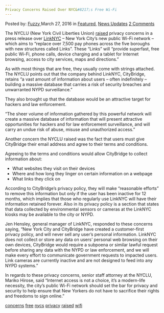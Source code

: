 ```yaml
---
Privacy Concerns Raised Over NYC&#8217;s Free Wi-Fi
---
```

<article class="post-listing post-13579 post type-post status-publish format-standard has-post-thumbnail hentry  tag-concerns tag-free tag-nycs tag-privacy tag-raised tag-wifi">
    <div class="post-inner">
        <span>Posted by: <a href="https://www.deepdotweb.com/author/fuzzy/" title="">Fuzzy </a></span>
    <span>March 27, 2016</span>
    <span>in <a href="https://www.deepdotweb.com/category/deepdot-news/" rel="category tag">Featured</a>, <a href="https://www.deepdotweb.com/category/news-updates/" rel="category tag">News Updates</a></span>
    <span><a href="https://www.deepdotweb.com/2016/03/27/privacy-concerns-raised-nycs-free-wi-fi/#comments">2 Comments</a></span>
    </p>
    <div class="clear"></div>
    <div class="entry">
    <p>The NYCLU (New York Civil Liberties Union) <a href="http://www.nyclu.org/news/citys-public-wi-fi-raises-privacy-concerns">raised</a> privacy concerns in a press release over <a href="https://www.link.nyc/">LinkNYC</a> – New York City&#8217;s new public Wi-Fi network –  which aims to “replace over 7,500 pay phones across the five boroughs with new structures called Links”. These “Links” will “provide superfast, free public Wi-Fi, phone calls, device charging and a tablet for Internet browsing, access to city services, maps and directions.”</p>
    <p>As with most things that are free, they usually come with strings attached. The NYCLU points out that the company behind LinkNYC, CityBridge, retains “a vast amount of information about users – often indefinitely – building a massive database that carries a risk of security breaches and unwarranted NYPD surveillance.”</p>
    <p>They also brought up that the database would be an attractive target for hackers and law enforcement.</p>
    <p>“The sheer volume of information gathered by this powerful network will create a massive database of information that will present attractive opportunities for hackers and for law enforcement surveillance, and will carry an undue risk of abuse, misuse and unauthorized access.”</p>
    <p>Another concern the NYCLU raised was the fact that users must give CityBridge their email address and agree to their terms and conditions.</p>
    <p>Agreeing to the terms and conditions would allow CityBridge to collect information about:</p>
    <ul>
    <li>What websites they visit on their devices</li>
    <li>Where and how long they linger on certain information on a webpage</li>
    <li>What links they click on</li>
    </ul>
    <p>According to CityBridge&#8217;s privacy policy, they will make “reasonable efforts” to remove this information but only if the user has been inactive for 12 months, which implies that those who regularly use LinkNYC will have their information retained forever. Also in its privacy policy is a section that states that data collected by environmental sensors or cameras at the LinkNYC kiosks may be available to the city or NYPD.</p>
    <p>Jen Hensley, general manager of LinkNYC, responded to these concerns saying, “New York City and CityBridge have created a customer-first privacy policy, and will never sell any user’s personal information. LinkNYC does not collect or store any data on users’ personal web browsing on their own devices, CityBridge would require a subpoena or similar lawful request before sharing any data with the NYPD or law enforcement, and we will make every effort to communicate government requests to impacted users. Link cameras are currently inactive and are not designed to feed into any NYPD systems.”</p>
    <p>In regards to these privacy concerns, senior staff attorney at the NYCLU, Mariko Hirose, said “Internet access is not a choice, it’s a modern-life necessity, the city’s public Wi-Fi network should set the bar for privacy and security to help ensure that New Yorkers do not have to sacrifice their rights and freedoms to sign online.”</p>
    </div>
    <a href="https://www.deepdotweb.com/tag/concerns/" rel="tag">concerns</a> <a href="https://www.deepdotweb.com/tag/free/" rel="tag">free</a> <a href="https://www.deepdotweb.com/tag/nycs/" rel="tag">nycs</a> <a href="https://www.deepdotweb.com/tag/privacy/" rel="tag">privacy</a> <a href="https://www.deepdotweb.com/tag/raised/" rel="tag">raised</a> <a href="https://www.deepdotweb.com/tag/wifi/" rel="tag">wifi</a></span> <span style="display:none" class="updated">2016-03-27</span>
    <div style="display:none" class="vcard author" itemprop="author" itemscope itemtype="http://schema.org/Person"><strong class="fn" itemprop="name"><a href="https://www.deepdotweb.com/author/fuzzy/" title="Posts by Fuzzy" rel="author">Fuzzy</a></strong></div>
    </div>
</article>

